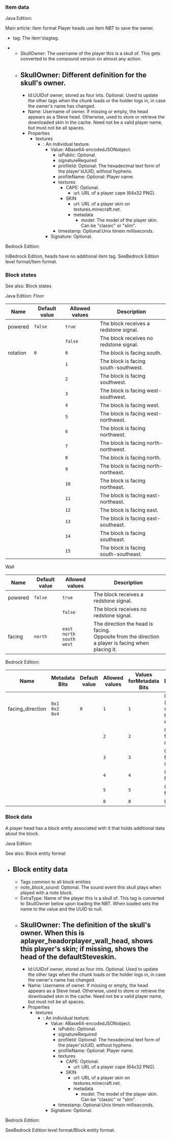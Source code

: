 ### Item data
Java Edition:

Main article: Item format
Player heads use item NBT to save the owner.

- tag: The item'stagtag.

- 
	- SkullOwner: The username of the player this is a skull of. This gets converted to the compound version on almost any action.
	- SkullOwner: Different definition for the skull's owner.
		- 
		- Id:UUIDof owner, stored as four ints. Optional. Used to update the other tags when the chunk loads or the holder logs in, in case the owner's name has changed.
		- Name: Username of owner. If missing or empty, the head appears as a Steve head. Otherwise, used to store or retrieve the downloaded skin in the cache. Need not be a valid player name, but must not be all spaces.
		- Properties
			- textures
				- : An individual texture.
					- Value: ABase64-encodedJSONobject.
						- isPublic: Optional.
						- signatureRequired
						- profileId: Optional: The hexadecimal text form of the player'sUUID, without hyphens.
						- profileName: Optional: Player name.
						- textures
							- CAPE: Optional.
								- url: URL of a player cape (64x32 PNG).
							- SKIN
								- url: URL of a player skin on textures.minecraft.net.
								- metadata
									- model: The model of the player skin. Can be "classic" or "slim".
						- timestamp: Optional:Unix timein milliseconds.
					- Signature: Optional.

Bedrock Edition:

InBedrock Edition, heads have no additional item tag.
SeeBedrock Edition level format/Item format.
### Block states
See also: Block states

Java Edition:
Floor

| Name     | Default value | Allowed values | Description                            |
|----------|---------------|----------------|----------------------------------------|
| powered  | `false`       | `true`         | The block receives a redstone signal.  |
|          |               | `false`        | The block receives no redstone signal. |
| rotation | `0`           | `0`            | The block is facing south.             |
|          |               | `1`            | The block is facing south-southwest.   |
|          |               | `2`            | The block is facing southwest.         |
|          |               | `3`            | The block is facing west-southwest.    |
|          |               | `4`            | The block is facing west.              |
|          |               | `5`            | The block is facing west-northwest.    |
|          |               | `6`            | The block is facing northwest.         |
|          |               | `7`            | The block is facing north-northwest.   |
|          |               | `8`            | The block is facing north.             |
|          |               | `9`            | The block is facing north-northeast.   |
|          |               | `10`           | The block is facing northeast.         |
|          |               | `11`           | The block is facing east-northeast.    |
|          |               | `12`           | The block is facing east.              |
|          |               | `13`           | The block is facing east-southeast.    |
|          |               | `14`           | The block is facing southeast.         |
|          |               | `15`           | The block is facing south-southeast.   |

Wall

| Name    | Default value | Allowed values                            | Description                                                                                           |
|---------|---------------|-------------------------------------------|-------------------------------------------------------------------------------------------------------|
| powered | `false`       | `true`                                    | The block receives a redstone signal.                                                                 |
|         |               | `false`                                   | The block receives no redstone signal.                                                                |
| facing  | `north`       | `east`<br/>`north`<br/>`south`<br/>`west` | The direction the head is facing.<br/>Opposite from the direction a player is facing when placing it. |

Bedrock Edition:

| Name             | Metadata Bits             | Default value | Allowed values | Values forMetadata Bits | Description                                          |
|------------------|---------------------------|---------------|----------------|-------------------------|------------------------------------------------------|
| facing_direction | `0x1`<br/>`0x2`<br/>`0x4` | `0`           | `1`            | `1`                     | On the floor (rotation is stored in the tile entity) |
|                  |                           |               | `2`            | `2`                     | On a wall, facing north                              |
|                  |                           |               | `3`            | `3`                     | On a wall, facing south                              |
|                  |                           |               | `4`            | `4`                     | On a wall, facing east                               |
|                  |                           |               | `5`            | `5`                     | On a wall, facing west                               |
|                  |                           |               | `0`            | `0`                     | Unused                                               |



### Block data
A player head has a block entity associated with it that holds additional data about the block.

Java Edition:

See also: Block entity format

- Block entity data
	- 
	- Tags common to all block entities
	- note_block_sound: Optional. The sound event this skull plays when played with a note block.
	- ExtraType: Name of the player this is a skull of. This tag is converted to SkullOwner below upon loading the NBT. When loaded sets the name to the value and the UUID to null.
	- SkullOwner: The definition of the skull's owner. When this is aplayer_headorplayer_wall_head, shows this player's skin; if missing, shows the head of the defaultSteveskin.
		- 
		- Id:UUIDof owner, stored as four ints. Optional. Used to update the other tags when the chunk loads or the holder logs in, in case the owner's name has changed.
		- Name: Username of owner. If missing or empty, the head appears as a Steve head. Otherwise, used to store or retrieve the downloaded skin in the cache. Need not be a valid player name, but must not be all spaces.
		- Properties
			- textures
				- : An individual texture.
					- Value: ABase64-encodedJSONobject.
						- isPublic: Optional.
						- signatureRequired
						- profileId: Optional: The hexadecimal text form of the player'sUUID, without hyphens.
						- profileName: Optional: Player name.
						- textures
							- CAPE: Optional.
								- url: URL of a player cape (64x32 PNG).
							- SKIN
								- url: URL of a player skin on textures.minecraft.net.
								- metadata
									- model: The model of the player skin. Can be "classic" or "slim".
						- timestamp: Optional:Unix timein milliseconds.
					- Signature: Optional.

Bedrock Edition:

SeeBedrock Edition level format/Block entity format.

